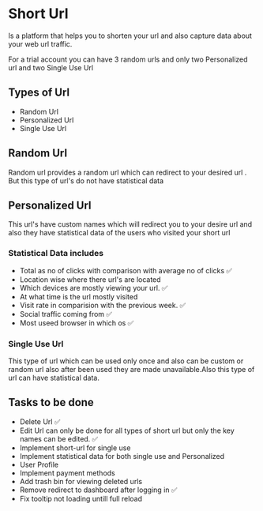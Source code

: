# Short Url
Is a platform that helps you to shorten your url and also capture data about your web url traffic.

For a trial account you can have 3 random urls and only two Personalized url and two Single Use Url

## Types of Url
- Random Url
- Personalized Url
- Single Use Url

## Random Url
Random url provides a random url which can redirect to your desired url . But this type of url's do not have statistical data

## Personalized Url
This url's have custom names which will redirect you to your desire url and also they have statistical data of the users who visited your short url

### Statistical Data includes
 - Total as no of clicks with comparison with average no of clicks ✅
 - Location wise where there url's are located 
 - Which devices are mostly viewing your url. ✅
 - At what time is the url mostly visited 
 - Visit rate in comparision with the previous week. ✅
 - Social traffic coming from ✅
 - Most useed browser in which os ✅


### Single Use Url
This type of url which can be used only once and also can be custom or random url also after been used they are made unavailable.Also this type of url can have statistical data.

## Tasks to be done
- Delete Url ✅
- Edit Url can only be done for all types of short url but only the key names can be edited. ✅
- Implement short-url for single use
- Implement statistical data for both single use and Personalized
- User Profile
- Implement payment methods
- Add trash bin for viewing deleted urls
- Remove redirect to dashboard after logging in  ✅
- Fix tooltip not loading untill full reload


